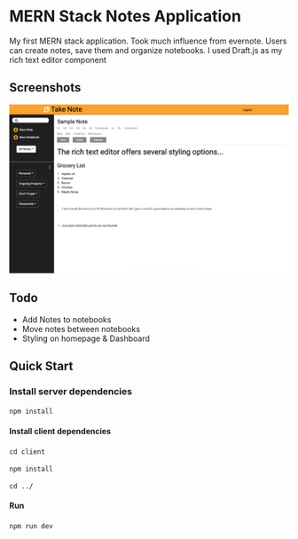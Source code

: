 # **MERN Stack Notes Application**

My first MERN stack application. Took much influence from evernote. Users can create notes, save them and organize notebooks. I used Draft.js as my rich text editor component

## Screenshots

![sample photo](client/src/img/sample-photo.png)

## Todo

- Add Notes to notebooks
- Move notes between notebooks
- Styling on homepage & Dashboard

## Quick Start

### **Install server dependencies**

`npm install`

#### **Install client dependencies**

`cd client`

`npm install`

`cd ../`

#### **Run**

`npm run dev`
